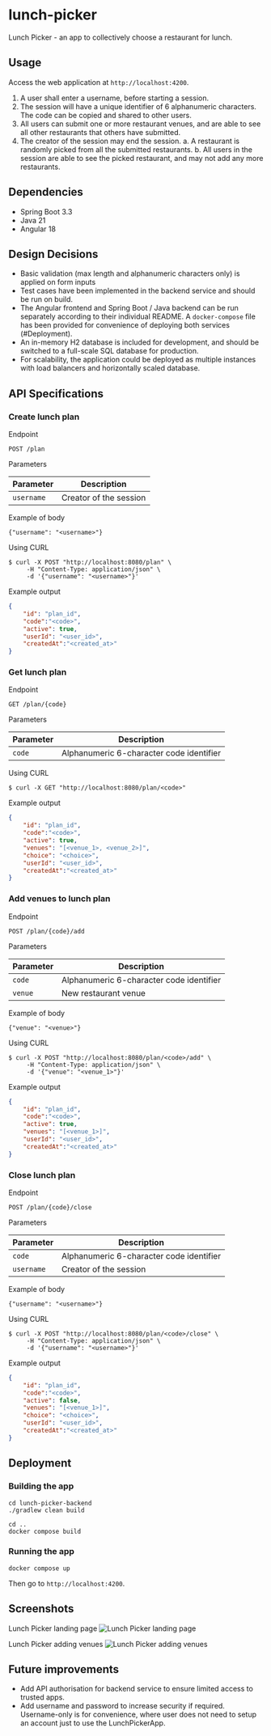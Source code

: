 # lunch-picker

Lunch Picker - an app to collectively choose a restaurant for lunch.

## Usage
Access the web application at `http://localhost:4200`.

1. A user shall enter a username, before starting a session.
2. The session will have a unique identifier of 6 alphanumeric characters. The code can be copied and shared to other users.
3. All users can submit one or more restaurant venues, and are able to see all other restaurants that others have submitted.
4. The creator of the session may end the session.
    a. A restaurant is randomly picked from all the submitted restaurants.
    b. All users in the session are able to see the picked restaurant, and may not add any more restaurants.

## Dependencies
* Spring Boot 3.3
* Java 21
* Angular 18

## Design Decisions
* Basic validation (max length and alphanumeric characters only) is applied on form inputs
* Test cases have been implemented in the backend service and should be run on build.
* The Angular frontend and Spring Boot / Java backend can be run separately according to their individual README. A `docker-compose` file has been provided for convenience of deploying both services (#Deployment).
* An in-memory H2 database is included for development, and should be switched to a full-scale SQL database for production.
* For scalability, the application could be deployed as multiple instances with load balancers and horizontally scaled database.

## API Specifications

### Create lunch plan

Endpoint

```text
POST /plan
```

Parameters

| Parameter      | Description                              |
| -------------- | ---------------------------------------- |
| `username`     | Creator of the session                   |


Example of body

```
{"username": "<username>"}
```

Using CURL

```console
$ curl -X POST "http://localhost:8080/plan" \
     -H "Content-Type: application/json" \
     -d '{"username": "<username>"}'
```

Example output

```json
{
    "id": "plan_id",
    "code":"<code>",
    "active": true,
    "userId": "<user_id>",
    "createdAt":"<created_at>"
}
```

### Get lunch plan

Endpoint

```text
GET /plan/{code}
```

Parameters

| Parameter      | Description                              |
| -------------- | ---------------------------------------- |
| `code`         | Alphanumeric 6-character code identifier |

Using CURL

```console
$ curl -X GET "http://localhost:8080/plan/<code>" 
```

Example output

```json
{
    "id": "plan_id",
    "code":"<code>",
    "active": true,
    "venues": "[<venue_1>, <venue_2>]",
    "choice": "<choice>",
    "userId": "<user_id>",
    "createdAt":"<created_at>"
}
```

### Add venues to lunch plan

Endpoint

```text
POST /plan/{code}/add
```

Parameters

| Parameter      | Description                              |
| -------------- | ---------------------------------------- |
| `code`         | Alphanumeric 6-character code identifier |
| `venue`        | New restaurant venue                     |


Example of body

```
{"venue": "<venue>"}
```

Using CURL

```console
$ curl -X POST "http://localhost:8080/plan/<code>/add" \
     -H "Content-Type: application/json" \
     -d '{"venue": "<venue_1>"}'
```

Example output

```json
{
    "id": "plan_id",
    "code":"<code>",
    "active": true,
    "venues": "[<venue_1>]",
    "userId": "<user_id>",
    "createdAt":"<created_at>"
}
```

### Close lunch plan

Endpoint

```text
POST /plan/{code}/close
```

Parameters

| Parameter      | Description                              |
| -------------- | ---------------------------------------- |
| `code`         | Alphanumeric 6-character code identifier |
| `username`     | Creator of the session                   |


Example of body

```
{"username": "<username>"}
```

Using CURL

```console
$ curl -X POST "http://localhost:8080/plan/<code>/close" \
     -H "Content-Type: application/json" \
     -d '{"username": "<username>"}'
```

Example output

```json
{
    "id": "plan_id",
    "code":"<code>",
    "active": false,
    "venues": "[<venue_1>]",
    "choice": "<choice>",
    "userId": "<user_id>",
    "createdAt":"<created_at>"
}
```

## Deployment

### Building the app

```
cd lunch-picker-backend
./gradlew clean build

cd ..
docker compose build
```

### Running the app

```
docker compose up
```
Then go to `http://localhost:4200`.


## Screenshots

Lunch Picker landing page
![Lunch Picker landing page](screenshots/lunch-picker-app.png)

Lunch Picker adding venues
![Lunch Picker adding venues](screenshots/lunch-picker-app-venues.png)


## Future improvements

* Add API authorisation for backend service to ensure limited access to trusted apps.
* Add username and password to increase security if required. Username-only is for convenience, where user does not need to setup an account just to use the LunchPickerApp.